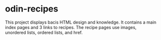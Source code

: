 # odin-recipes
This project displays bacis HTML design and knowledge. 
It contains a main index pages and 3 links to recipes.
The recipe pages use images, unordered lists, ordered lists, and href.